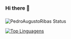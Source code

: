 ### Hi there 👋
###

![PedroAugustoRibas Status](https://github-readme-stats.vercel.app/api?username=PedroAugustoRibas&show_icons=true&count_private=true)

[![Top Linguagens](https://github-readme-stats.vercel.app/api/top-langs/?username=PedroAugustoRibas&layout=compact)](https://github.com/anuraghazra/github-readme-stats)






